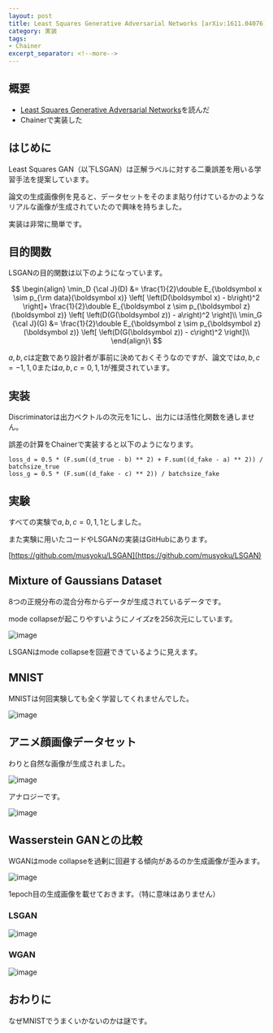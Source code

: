 ```yaml
---
layout: post
title: Least Squares Generative Adversarial Networks [arXiv:1611.04076]
category: 実装
tags:
- Chainer
excerpt_separator: <!--more-->
---
```


## 概要

- [Least Squares Generative Adversarial Networks](https://arxiv.org/abs/1611.04076)を読んだ
- Chainerで実装した

<!--more-->

## はじめに

Least Squares GAN（以下LSGAN）は正解ラベルに対する二乗誤差を用いる学習手法を提案しています。

論文の生成画像例を見ると、データセットをそのまま貼り付けているかのようなリアルな画像が生成されていたので興味を持ちました。

実装は非常に簡単です。

## 目的関数

LSGANの目的関数は以下のようになっています。


$$
	\begin{align}
		\min_D {\cal J}(D) &= \frac{1}{2}\double E_{\boldsymbol x \sim p_{\rm data}(\boldsymbol x)}
			\left[
				\left(D(\boldsymbol x) - b\right)^2
			\right]+
			 \frac{1}{2}\double E_{\boldsymbol z \sim p_{\boldsymbol z}(\boldsymbol z)}
			\left[
				\left(D(G(\boldsymbol z)) - a\right)^2
			\right]\\
		\min_G {\cal J}(G) &= \frac{1}{2}\double E_{\boldsymbol z \sim p_{\boldsymbol z}(\boldsymbol z)}
			\left[
				\left(D(G(\boldsymbol z)) - c\right)^2
			\right]\\
	\end{align}\
$$

$a,b,c$は定数であり設計者が事前に決めておくそうなのですが、論文では$a,b,c = -1,1,0$または$a,b,c = 0,1,1$が推奨されています。

## 実装

Discriminatorは出力ベクトルの次元を1にし、出力には活性化関数を通しません。

誤差の計算をChainerで実装すると以下のようになります。

```
loss_d = 0.5 * (F.sum((d_true - b) ** 2) + F.sum((d_fake - a) ** 2)) / batchsize_true
loss_g = 0.5 * (F.sum((d_fake - c) ** 2)) / batchsize_fake
```

## 実験

すべての実験で$a,b,c = 0,1,1$としました。

また実験に用いたコードやLSGANの実装はGitHubにあります。

[https://github.com/musyoku/LSGAN](https://github.com/musyoku/LSGAN)

## Mixture of Gaussians Dataset

8つの正規分布の混合分布からデータが生成されているデータです。

mode collapseが起こりやすいようにノイズ$z$を256次元にしています。

![image](/images/post/2017-03-06/gaussian.png)

LSGANはmode collapseを回避できているように見えます。

## MNIST

MNISTは何回実験しても全く学習してくれませんでした。

![image](/images/post/2017-03-06/mnist.png)

## アニメ顔画像データセット

わりと自然な画像が生成されました。

![image](/images/post/2017-03-06/anime.png)

アナロジーです。

![image](/images/post/2017-03-06/anime_analogy.png)

## Wasserstein GANとの比較

WGANはmode collapseを過剰に回避する傾向があるのか生成画像が歪みます。

![image](/images/post/2017-03-06/wgan_anime.png)

1epoch目の生成画像を載せておきます。（特に意味はありません）

### LSGAN

![image](/images/post/2017-03-06/lsgan_anime_epoch_1.png)

### WGAN

![image](/images/post/2017-03-06/wgan_anime_epoch_1.png)

## おわりに

なぜMNISTでうまくいかないのかは謎です。